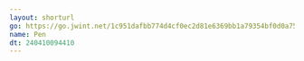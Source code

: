 ```yaml
---
layout: shorturl
go: https://go.jwint.net/1c951dafbb774d4cf0ec2d81e6369bb1a79354bf0d0a75424157bcb887082
name: Pen
dt: 240410094410
---
```

